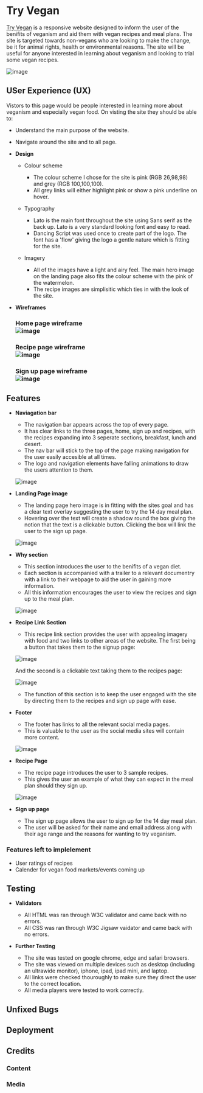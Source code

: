 # Try Vegan

[Try Vegan](https://delboy.github.io/Try-Vegan/) is a responsive website designed to inform the user of the benifits of veganism and aid them with vegan recipes and meal plans. The site is targeted towards non-vegans who are looking to make the change, be it for animal rights, health or environmental reasons. The site will be useful for anyone interested in learning about veganism and looking to trial some vegan recipes.

![image](wireframes/responsive.png)

## USer Experience (UX)

Vistors to this page would be people interested in learning more about veganism and especially vegan food. On visting the site they should be able to:
- Understand the main purpose of the website.
- Navigate around the site and to all page.

 
- __Design__
    - Colour scheme
        - The colour scheme I chose for the site is pink (RGB 26,98,98) and grey (RGB 100,100,100).
        - All grey links will either highlight pink or show a pink underline on hover.  

    - Typography
        - Lato is the main font throughout the site using Sans serif as the back up. Lato is a very standard looking font and easy to read.
        - Dancing Script was used once to create part of the logo. The font has a 'flow' giving the logo a gentle nature which is fitting for the site.

    - Imagery
        - All of the images have a light and airy feel. The main hero image on the landing page also fits the colour scheme with the pink of the watermelon.
        - The recipe images are simplisitic which ties in with the look of the site.

- __Wireframes__
    ### Home page wireframe <br> ![image](wireframes/home.png)

    ### Recipe page wireframe <br> ![image](wireframes/recipes.png)

    ### Sign up page wireframe <br> ![image](wireframes/signup.png)

## Features

- __Naviagation bar__

    - The navigation bar appears across the top of every page. 
    - It has clear links to the three pages, home, sign up and recipes, with the recipes expanding into 3 seperate sections, breakfast, lunch and desert.
    - The nav bar will stick to the top of the page making navigation for the user easily accesible at all times. 
    - The logo and navigation elements have falling animations to draw the users attention to them.

    ![image](wireframes/navbar.png)

- __Landing Page image__

    - The landing page hero image is in fitting with the sites goal and has a clear text overlay suggesting the user to try the 14 day meal plan. 
    - Hovering over the text will create a shadow round the box giving the notion that the text is a clickable button. Clicking the box will link the user to the sign up page. 

     ![image](wireframes/hero.png)
    

- __Why section__

    - This section introduces the user to the benifits of a vegan diet. 
    - Each section is accompanied with a trailer to a relevant documentry with a link to their webpage to aid the user in gaining more information. 
    - All this information encourages the user to view the recipes and sign up to the meal plan.
    
    ![image](wireframes/why.png)

- __Recipe Link Section__

    - This recipe link section provides the user with appealing imagery with food and two links to other areas of the website. The first being a button that takes them to the signup page:

    ![image](wireframes/signup-btn.png)

    And the second is a clickable text taking them to the recipes page:

    ![image](wireframes/pancake-link.png)

    - The function of this section is to keep the user engaged with the site by directing them to the recipes and sign up page with ease.

- __Footer__
    - The footer has links to all the relevant social media pages. 
    - This is valuable to the user as the social media sites will contain more content.

    ![image](wireframes/footer.png)

- __Recipe Page__

    - The recipe page introduces the user to 3 sample recipes.
    - This gives the user an example of what they can expect in the meal plan should they sign up.

    ![image](wireframes/recipe.png)

- __Sign up page__
    - The sign up page allows the user to sign up for the 14 day meal plan. 
    - The user will be asked for their name and email address along with their age range and the reasons for wanting to try veganism. 
    

### Features left to implelement

- User ratings of recipes
- Calender for vegan food markets/events coming up

## Testing

- __Validators__
    - All HTML was ran through W3C validator and came back with no errors.
    - All CSS was ran through W3C Jigsaw vaidator and came back with no errors.

- __Further Testing__
    - The site was tested on google chrome, edge and safari browsers.
    - The site was viewed on multiple devices such as desktop (including an ultrawide monitor), iphone, ipad, ipad mini, and laptop. 
    - All links were checked thouroughly to make sure they direct the user to the correct location.
    - All media players were tested to work correctly.


## Unfixed Bugs

## Deployment

## Credits

### Content

### Media




